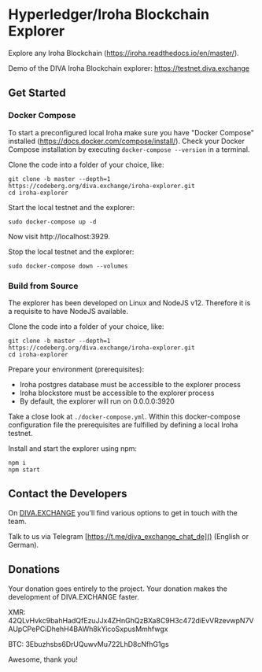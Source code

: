 # Hyperledger/Iroha Blockchain Explorer

Explore any Iroha Blockchain (https://iroha.readthedocs.io/en/master/).

Demo of the DIVA Iroha Blockchain explorer: https://testnet.diva.exchange

## Get Started 

### Docker Compose

To start a preconfigured local Iroha make sure you have "Docker Compose" installed (https://docs.docker.com/compose/install/). Check your Docker Compose installation by executing `docker-compose --version` in a terminal.

Clone the code into a folder of your choice, like:
```
git clone -b master --depth=1 https://codeberg.org/diva.exchange/iroha-explorer.git
cd iroha-explorer
```

Start the local testnet and the explorer:
```
sudo docker-compose up -d
```

Now visit http://localhost:3929.

Stop the local testnet and the explorer:
```
sudo docker-compose down --volumes
```

### Build from Source

The explorer has been developed on Linux and NodeJS v12. Therefore it is a requisite to have NodeJS available.

Clone the code into a folder of your choice, like:

```
git clone -b master --depth=1 https://codeberg.org/diva.exchange/iroha-explorer.git
cd iroha-explorer
```

Prepare your environment (prerequisites):

* Iroha postgres database must be accessible to the explorer process
* Iroha blockstore must be accessible to the explorer process
* By default, the explorer will run on 0.0.0.0:3920

Take a close look at `./docker-compose.yml`. Within this docker-compose configuration file the prerequisites are fulfilled by defining a local Iroha testnet.    

Install and start the explorer using npm:
```
npm i
npm start
```

## Contact the Developers

On [DIVA.EXCHANGE](https://www.diva.exchange) you'll find various options to get in touch with the team. 

Talk to us via Telegram [https://t.me/diva_exchange_chat_de]() (English or German).

## Donations

Your donation goes entirely to the project. Your donation makes the development of DIVA.EXCHANGE faster.

XMR: 42QLvHvkc9bahHadQfEzuJJx4ZHnGhQzBXa8C9H3c472diEvVRzevwpN7VAUpCPePCiDhehH4BAWh8kYicoSxpusMmhfwgx

BTC: 3Ebuzhsbs6DrUQuwvMu722LhD8cNfhG1gs

Awesome, thank you!
